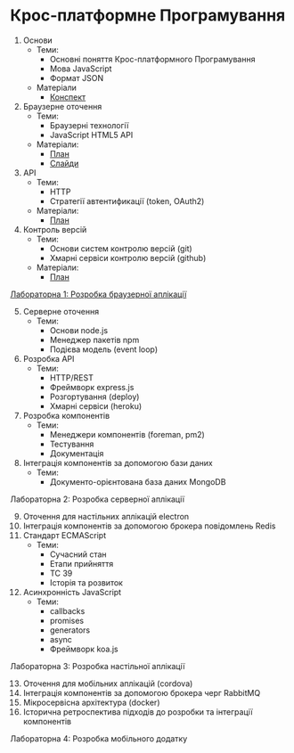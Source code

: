 # Крос-платформне Програмування

1. Основи
    - Теми:
      - Основні поняття Крос-платформного Програмування
      - Мова JavaScript
      - Формат JSON
    - Матеріали
      - [Конспект](docs/lectures/01-javascript.md)
2. Браузерне оточення
    - Теми:
      - Браузерні технології
      - JavaScript HTML5 API
    - Матеріали:
      - [План](docs/lectures/02-browser.md)
      - [Слайди](https://vntu-kpp.herokuapp.com/slides/02-browser)
3. API
    - Теми:
      - HTTP
      - Стратегії автентификації (token, OAuth2)
    - Матеріали:
      - [План](docs/lectures/03-api.md)
4. Контроль версій
    - Теми:
      - Основи систем контролю версій (git)
      - Хмарні сервіси контролю версій (github)
    - Матеріали:
      - [План](docs/lectures/04-git.md)

[Лабораторна 1: Розробка браузерної аплікації](docs/labs/01-browser)

5. Серверне оточення
    - Теми:
      - Основи node.js
      - Менеджер пакетів npm
      - Подієва модель (event loop)
6. Розробка API
    - Теми:
      - HTTP/REST
      - Фреймворк express.js
      - Розгортування (deploy)
      - Хмарні сервіси (heroku)
7. Розробка компонентів
    - Теми:
      - Менеджери компонентів (foreman, pm2)
      - Тестування
      - Документація
8. Інтеграція компонентів за допомогою бази даних
    - Теми:
      - Документо-орієнтована база даних MongoDB

Лабораторна 2: Розробка серверної аплікації

9. Оточення для настільних аплікацій electron
10. Інтеграція компонентів за допомогою брокера повідомлень Redis
11. Стандарт ECMAScript
    - Теми:
      - Сучасний стан
      - Етапи прийняття
      - TC 39
      - Історія та розвиток
12. Асинхронність JavaScript
    - Теми:
      - callbacks
      - promises
      - generators
      - async
      - Фреймворк koa.js

Лабораторна 3: Розробка настільної аплікації

13. Оточення для мобільних аплікацій (cordova)
14. Інтеграція компонентів за допомогою брокера черг RabbitMQ
15. Мікросервісна архітектура (docker)
16. Історична ретроспектива підходів до розробки та інтеграції компонентів

Лабораторна 4: Розробка мобільного додатку
